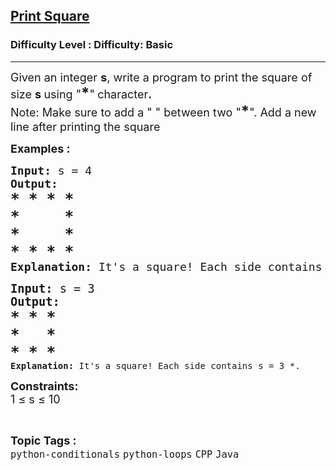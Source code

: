 <h2><a href="https://www.geeksforgeeks.org/problems/print-square/1?page=3&category=CPP&sortBy=submissions">Print Square</a></h2><h3>Difficulty Level : Difficulty: Basic</h3><hr><div class="problems_problem_content__Xm_eO"><p><span style="font-size: 18px;">Given an integer <strong>s</strong>, write a program to print the square of size <strong>s&nbsp;</strong>using "<strong><span style="font-size: 18pt;">*</span></strong>"<strong>&nbsp;</strong>character<strong>.&nbsp;<br></strong>Note: Make sure to add a " " between two "<span style="font-size: 18pt;"><strong>*</strong></span>". Add a new line after printing the square</span></p>
<p><span style="font-size: 18px;"><strong>Examples :</strong></span><span style="font-size: 18px;"><strong> </strong></span></p>
<pre><span style="font-size: 18px;"><strong>Input: </strong>s = 4
<strong>Output:</strong>
<span style="font-size: 18pt;"><strong>* * * *</strong></span><br><span style="font-size: 18pt;"><strong>*     *</strong></span><br></span><span style="font-size: 18px;"><span style="font-size: 18pt;"><strong>*     *</strong></span><br><span style="font-size: 18pt;"><strong>* * * *</strong></span>
<strong>Explanation: </strong>It's a square! Each side contains s = 4 *.<br></span></pre>
<pre><span style="font-size: 14pt;"><strong>Input: </strong>s = 3
<strong>Output:</strong></span>
<span style="font-size: 18pt;"><strong>* * * </strong></span><br><span style="font-size: 18pt;"><strong>*   *</strong></span><br><span style="font-size: 18pt;"><strong>* * *</strong></span>
<strong>Explanation: </strong>It's a square! Each side contains s = 3 *.</pre>
<p><span style="font-size: 18px;"><strong>Constraints:</strong><br>1 ≤ s ≤ 10</span></p></div><br><p><span style=font-size:18px><strong>Topic Tags : </strong><br><code>python-conditionals</code>&nbsp;<code>python-loops</code>&nbsp;<code>CPP</code>&nbsp;<code>Java</code>&nbsp;